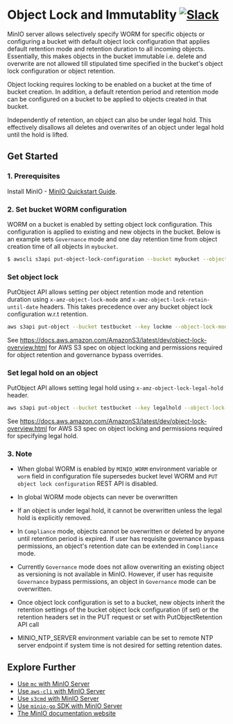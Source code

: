 # Object Lock and Immutablity [![Slack](https://slack.min.io/slack?type=svg)](https://slack.min.io)

MinIO server allows selectively specify WORM for specific objects or configuring a bucket with default object lock configuration that applies default retention mode and retention duration to all incoming objects. Essentially, this makes objects in the bucket immutable i.e. delete and overwrite are not allowed till stipulated time specified in the bucket's object lock configuration or object retention.

Object locking requires locking to be enabled on a bucket at the time of bucket creation. In addition, a default retention period and retention mode can be configured on a bucket to be
applied to objects created in that bucket.

Independently of retention, an object can also be under legal hold. This effectively disallows
all deletes and overwrites of an object under legal hold until the hold is lifted.

## Get Started

### 1. Prerequisites

Install MinIO - [MinIO Quickstart Guide](https://docs.min.io/docs/minio-quickstart-guide).

### 2. Set bucket WORM configuration

WORM on a bucket is enabled by setting object lock configuration. This configuration is applied to existing and new objects in the bucket. Below is an example sets `Governance` mode and one day retention time from object creation time of all objects in `mybucket`.

```sh
$ awscli s3api put-object-lock-configuration --bucket mybucket --object-lock-configuration 'ObjectLockEnabled=\"Enabled\",Rule={DefaultRetention={Mode=\"GOVERNANCE\",Days=1}}'
```
### Set object lock

PutObject API allows setting per object retention mode and retention duration using `x-amz-object-lock-mode` and `x-amz-object-lock-retain-until-date` headers. This takes precedence over any bucket object lock configuration w.r.t retention.

```sh
aws s3api put-object --bucket testbucket --key lockme --object-lock-mode GOVERNANCE --object-lock-retain-until-date "2019-11-20"  --body /etc/issue
```

See https://docs.aws.amazon.com/AmazonS3/latest/dev/object-lock-overview.html for AWS S3 spec on
object locking and permissions required for object retention and governance bypass overrides.

### Set legal hold on an object

PutObject API allows setting legal hold using `x-amz-object-lock-legal-hold` header.

```sh
aws s3api put-object --bucket testbucket --key legalhold --object-lock-legal-hold-status ON --body /etc/issue
```

See https://docs.aws.amazon.com/AmazonS3/latest/dev/object-lock-overview.html for AWS S3 spec on
object locking and permissions required for specifying legal hold.

### 3. Note

- When global WORM is enabled by `MINIO_WORM` environment variable or `worm` field in configuration file supersedes bucket level WORM and `PUT object lock configuration` REST API is disabled.
- In global WORM mode objects can never be overwritten
- If an object is under legal hold, it cannot be overwritten unless the legal hold is explicitly removed.
- In `Compliance` mode, objects cannot be overwritten or deleted by anyone until retention period
is expired. If user has requisite governance bypass permissions, an object's retention date can
be extended in `Compliance` mode.
- Currently `Governance` mode does not allow overwriting an existing object as versioning is not
available in MinIO. However, if user has requisite `Governance` bypass permissions, an object in `Governance` mode can be overwritten.
- Once object lock configuration is set to a bucket, new objects inherit the retention settings of the bucket object lock configuration (if set) or the retention headers set in the PUT request
or set with PutObjectRetention API call

- MINIO_NTP_SERVER environment variable can be set to remote NTP server endpoint if system time
is not desired for setting retention dates.

## Explore Further

- [Use `mc` with MinIO Server](https://docs.min.io/docs/minio-client-quickstart-guide)
- [Use `aws-cli` with MinIO Server](https://docs.min.io/docs/aws-cli-with-minio)
- [Use `s3cmd` with MinIO Server](https://docs.min.io/docs/s3cmd-with-minio)
- [Use `minio-go` SDK with MinIO Server](https://docs.min.io/docs/golang-client-quickstart-guide)
- [The MinIO documentation website](https://docs.min.io)
